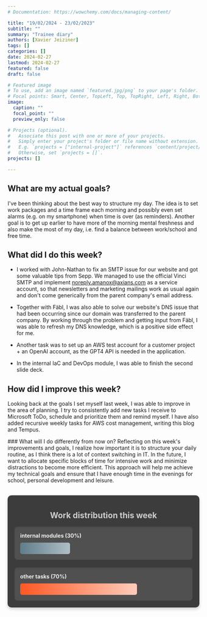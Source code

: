 ```yaml
---
# Documentation: https://wowchemy.com/docs/managing-content/

title: "19/02/2024 - 23/02/2023"
subtitle: ""
summary: "Trainee diary"
authors: [Xavier Jeiziner]
tags: []
categories: []
date: 2024-02-27
lastmod: 2024-02-27
featured: false
draft: false

# Featured image
# To use, add an image named `featured.jpg/png` to your page's folder.
# Focal points: Smart, Center, TopLeft, Top, TopRight, Left, Right, BottomLeft, Bottom, BottomRight.
image:
  caption: ""
  focal_point: ""
  preview_only: false

# Projects (optional).
#   Associate this post with one or more of your projects.
#   Simply enter your project's folder or file name without extension.
#   E.g. `projects = ["internal-project"]` references `content/project/deep-learning/index.md`.
#   Otherwise, set `projects = []`.
projects: []

---
```

## What are my actual goals?
I've been thinking about the best way to structure my day. The idea is to set work packages and a time frame each morning and possibly even set alarms (e.g. on my smartphone) when time is over (as reminders). Another goal is to get up earlier to have more of the morning mental freshness and also make the most of my day, i.e. find a balance between work/school and free time.

## What did I do this week?
- I worked with John-Nathan to fix an SMTP issue for our website and got some valuable tips from Sepp. We managed to use the official Vinci SMTP and implement noreply.amanox@axians.com as a service account, so that newsletters and marketing mailings work as usual again and don't come generically from the parent company's email address.

- Together with Fäbl, I was also able to solve our website's DNS issue that had been occurring since our domain was transferred to the parent company. By working through the problem and getting input from Fäbl, I was able to refresh my DNS knowledge, which is a positive side effect for me.

- Another task was to set up an AWS test account for a customer project + an OpenAI account, as the GPT4 API is needed in the application.

- In the internal IaC and DevOps module, I was able to finish the second slide deck.

## How did I improve this week?
Looking back at the goals I set myself last week, I was able to improve in the area of planning. I try to consistently add new tasks I receive to Microsoft ToDo, schedule and prioritize them and remind myself. I have also added recursive weekly tasks for AWS cost management, writing this blog and Tempus. 

### What will I do differently from now on?
Reflecting on this week's improvements and goals, I realize how important it is to structure your daily routine, as I think there is a lot of context switching in IT. In the future, I want to allocate specific blocks of time for intensive work and minimize distractions to become more efficient. This approach will help me achieve my technical goals and ensure that I have enough time in the evenings for school, personal development and leisure.

<br>
<div style="padding: 18px; padding-top: 10px; color: #eee; background-color: #3c3c3c; border-radius: 10px; box-shadow: 0 4px 8px rgba(0,0,0,0.2);">
  <h2 style="text-align: center; color: #ccc;">Work distribution this week</h2>
  <div style="background-color: #505050; padding: 15px; margin-bottom: 20px; border-radius: 8px; color: #eee; box-shadow: inset 0 2px 4px rgba(0,0,0,0.1);">
    <strong>internal modules (30%)</strong>
    <div style="width: 30%; height: 30px; background: linear-gradient(to right, #607D8B 0%, #B0BEC5 100%); border-radius: 5px; margin-top: 10px;"></div>
  </div>
  <div style="background-color: #505050; padding: 15px; border-radius: 8px; color: #eee; box-shadow: inset 0 2px 4px rgba(0,0,0,0.1);">
    <strong>other tasks (70%)</strong>
    <div style="width: 70%; height: 30px; background: linear-gradient(to right, #FF5722 0%, #FFCCBC 100%); border-radius: 5px; margin-top: 10px;"></div>
  </div>
</div>
